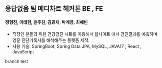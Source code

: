 ## 응답없음 팀 메디차트 헤커톤 BE , FE
#### 정형진, 이태현, 윤주찬, 김민재, 박계영, 최혜빈
- 직장인 분들의 위한 건강검진 차트를 이용해서 웹사이트 에서 검진결과를 예측하며 영문 진단기록서를 해석해주는 플랫폼 제작.
- 사용 기술: SpringBoot, Spring Data JPA, MySQL, JAVA17 , React , JavaScript


branch test

